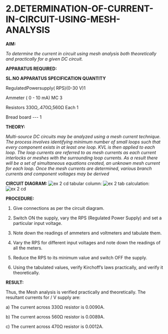 # 2.DETERMINATION-OF-CURRENT-IN-CIRCUIT-USING-MESH-ANALYSIS

**AIM:**

*To determine the current in circuit using mesh analysis both theoretically and practically for a given DC circuit.*

**APPARATUS REQUIRED:**

**SL.NO	APPARATUS	SPECIFICATION	QUANTITY**

  RegulatedPowersupply( RPS)(0-30 V)1
	
  Ammeter	( 0 - 10 mA) MC	3
	
  Resistors	330Ω,.470Ω,560Ω	Each 1
	
  Bread board	---	1

**THEORY:**

*Multi-source DC circuits may be analyzed using a mesh current technique. The process involves identifying minimum number of small loops such that every component exists in at least one loop. KVL is then applied to each loop. The loop currents are referred to as mesh currents as each current interlocks or meshes with the surrounding loop currents. As a result there will be a set of simultaneous equations created, an unknown mesh current for each loop. Once the mesh currents are determined, various branch currents and component voltages may be derived*

**CIRCUIT DIAGRAM:**
![ex 2 cd](https://github.com/user-attachments/assets/93bbe518-799f-4ac1-8ab8-e7f8f4f905c1)
tabular column:
![ex 2 tab](https://github.com/user-attachments/assets/bc7904e9-aca2-479b-aeaa-3f64d8ee10f3)
calculation:
![ex 2 cd](https://github.com/user-attachments/assets/c530b9a1-872f-49d6-a801-d2e9ba018d49)

**PROCEDURE:** 

1.	Give connections as per the circuit diagram.

2.	Switch ON the supply, vary the RPS (Regulated Power Supply) and set a particular input voltage.

3.	Note down the readings of ammeters and voltmeters and tabulate them.

4.	Vary the RPS for different input voltages and note down the readings of all the meters.

5.	Reduce the RPS to its minimum value and switch OFF the supply.

6.	Using the tabulated values, verify Kirchoff’s laws practically, and verify it theoretically.

   **RESULT:**

Thus, the Mesh analysis is verified practically and theoretically. The resultant currents for 	/	V supply are:

a)	The current across 330Ω resistor is 0.0090A.

b)	The current across 560Ω resistor is	0.0089A.

c)	The current across 470Ω resistor is	0.0012A.

